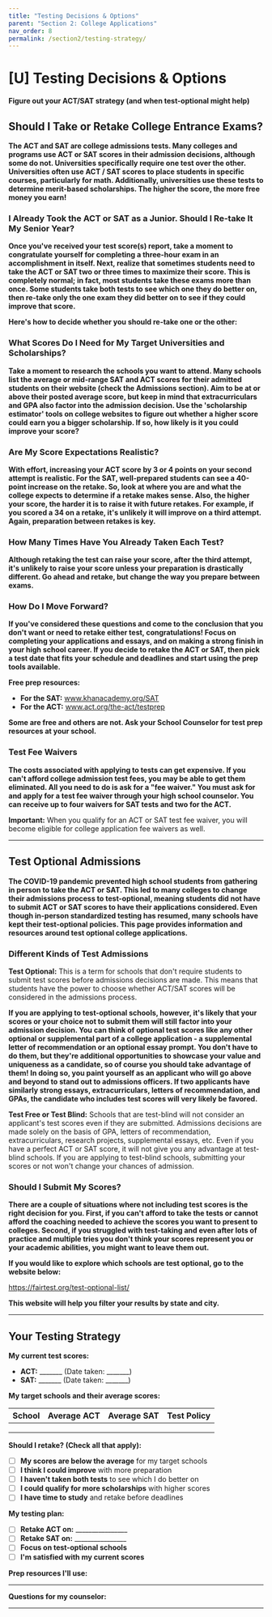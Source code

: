 ```yaml
---
title: "Testing Decisions & Options"
parent: "Section 2: College Applications"
nav_order: 8
permalink: /section2/testing-strategy/
---
```


# [U] Testing Decisions & Options

**Figure out your ACT/SAT strategy (and when test-optional might help)**

## Should I Take or Retake College Entrance Exams?

**The ACT and SAT are college admissions tests. Many colleges and programs use ACT or SAT scores in their admission decisions, although some do not. Universities specifically require one test over the other. Universities often use ACT / SAT scores to place students in specific courses, particularly for math. Additionally, universities use these tests to determine merit-based scholarships. The higher the score, the more free money you earn!**

### I Already Took the ACT or SAT as a Junior. Should I Re-take It My Senior Year?

**Once you've received your test score(s) report, take a moment to congratulate yourself for completing a three-hour exam in an accomplishment in itself. Next, realize that sometimes students need to take the ACT or SAT two or three times to maximize their score. This is completely normal; in fact, most students take these exams more than once. Some students take both tests to see which one they do better on, then re-take only the one exam they did better on to see if they could improve that score.**

**Here's how to decide whether you should re-take one or the other:**

### What Scores Do I Need for My Target Universities and Scholarships?

**Take a moment to research the schools you want to attend. Many schools list the average or mid-range SAT and ACT scores for their admitted students on their website (check the Admissions section). Aim to be at or above their posted average score, but keep in mind that extracurriculars and GPA also factor into the admission decision. Use the 'scholarship estimator' tools on college websites to figure out whether a higher score could earn you a bigger scholarship. If so, how likely is it you could improve your score?**

### Are My Score Expectations Realistic?

**With effort, increasing your ACT score by 3 or 4 points on your second attempt is realistic. For the SAT, well-prepared students can see a 40-point increase on the retake. So, look at where you are and what the college expects to determine if a retake makes sense. Also, the higher your score, the harder it is to raise it with future retakes. For example, if you scored a 34 on a retake, it's unlikely it will improve on a third attempt. Again, preparation between retakes is key.**

### How Many Times Have You Already Taken Each Test?

**Although retaking the test can raise your score, after the third attempt, it's unlikely to raise your score unless your preparation is drastically different. Go ahead and retake, but change the way you prepare between exams.**

### How Do I Move Forward?

**If you've considered these questions and come to the conclusion that you don't want or need to retake either test, congratulations! Focus on completing your applications and essays, and on making a strong finish in your high school career. If you decide to retake the ACT or SAT, then pick a test date that fits your schedule and deadlines and start using the prep tools available.**

**Free prep resources:**
- **For the SAT:** www.khanacademy.org/SAT
- **For the ACT:** www.act.org/the-act/testprep

**Some are free and others are not. Ask your School Counselor for test prep resources at your school.**

### Test Fee Waivers

**The costs associated with applying to tests can get expensive. If you can't afford college admission test fees, you may be able to get them eliminated. All you need to do is ask for a "fee waiver." You must ask for and apply for a test fee waiver through your high school counselor. You can receive up to four waivers for SAT tests and two for the ACT.**

**Important:** When you qualify for an ACT or SAT test fee waiver, you will become eligible for college application fee waivers as well.

---

## Test Optional Admissions

**The COVID-19 pandemic prevented high school students from gathering in person to take the ACT or SAT. This led to many colleges to change their admissions process to test-optional, meaning students did not have to submit ACT or SAT scores to have their applications considered. Even though in-person standardized testing has resumed, many schools have kept their test-optional policies. This page provides information and resources around test optional college applications.**

### Different Kinds of Test Admissions

**Test Optional:** This is a term for schools that don't require students to submit test scores before admissions decisions are made. This means that students have the power to choose whether ACT/SAT scores will be considered in the admissions process.

**If you are applying to test-optional schools, however, it's likely that your scores or your choice not to submit them will still factor into your admission decision. You can think of optional test scores like any other optional or supplemental part of a college application - a supplemental letter of recommendation or an optional essay prompt. You don't have to do them, but they're additional opportunities to showcase your value and uniqueness as a candidate, so of course you should take advantage of them! In doing so, you paint yourself as an applicant who will go above and beyond to stand out to admissions officers. If two applicants have similarly strong essays, extracurriculars, letters of recommendation, and GPAs, the candidate who includes test scores will very likely be favored.**

**Test Free or Test Blind:** Schools that are test-blind will not consider an applicant's test scores even if they are submitted. Admissions decisions are made solely on the basis of GPA, letters of recommendation, extracurriculars, research projects, supplemental essays, etc. Even if you have a perfect ACT or SAT score, it will not give you any advantage at test-blind schools. If you are applying to test-blind schools, submitting your scores or not won't change your chances of admission.

### Should I Submit My Scores?

**There are a couple of situations where not including test scores is the right decision for you. First, if you can't afford to take the tests or cannot afford the coaching needed to achieve the scores you want to present to colleges. Second, if you struggled with test-taking and even after lots of practice and multiple tries you don't think your scores represent you or your academic abilities, you might want to leave them out.**

**If you would like to explore which schools are test optional, go to the website below:**

https://fairtest.org/test-optional-list/

**This website will help you filter your results by state and city.**

---

## Your Testing Strategy

**My current test scores:**
- **ACT:** _______ (Date taken: _______)
- **SAT:** _______ (Date taken: _______)

**My target schools and their average scores:**

| **School** | **Average ACT** | **Average SAT** | **Test Policy** |
|------------|-----------------|-----------------|-----------------|
| | | | |
| | | | |
| | | | |

**Should I retake? (Check all that apply):**

- [ ] **My scores are below the average** for my target schools
- [ ] **I think I could improve** with more preparation
- [ ] **I haven't taken both tests** to see which I do better on
- [ ] **I could qualify for more scholarships** with higher scores
- [ ] **I have time to study** and retake before deadlines

**My testing plan:**

- [ ] **Retake ACT on:** ________________
- [ ] **Retake SAT on:** ________________
- [ ] **Focus on test-optional schools**
- [ ] **I'm satisfied with my current scores**

**Prep resources I'll use:**
_________________________________________________

**Questions for my counselor:**
_________________________________________________
